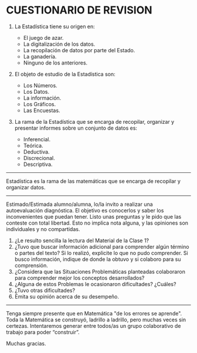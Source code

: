 # CUESTIONARIO DE REVISION 
 
1. La Estadística tiene su origen en: 
 	- El juego de azar. 
	- La digitalización de los datos. 
	- La recopilación de datos por parte del Estado. 
	- La ganadería. 
	- Ninguno de los anteriores. 
 
2. El objeto de estudio de la Estadística son: 
	- Los Números. 
	- Los Datos. 
	- La información. 
	- Los Gráficos. 
	- Las Encuestas. 
 
3. La rama de la Estadística que se encarga de recopilar, organizar y 
presentar informes sobre un conjunto de datos es: 
 	- Inferencial. 
	- Teórica. 
	- Deductiva. 
	- Discrecional. 
	- Descriptiva.  

---

Estadística es la rama de las matemáticas que se encarga de recopilar y organizar datos.

---

Estimado/Estimada alumno/alumna, lo/la invito a realizar una autoevaluación diagnóstica. El objetivo es conocerlos y saber los inconvenientes que puedan tener. Listo unas preguntas y le pido que las conteste con total libertad. Esto no implica nota alguna, y las opiniones son individuales y no compartidas.

1. ¿Le resulto sencilla la lectura del Material de la Clase 1?
2. ¿Tuvo que buscar información adicional para comprender algún término o partes del texto? Si lo realizó, explicite lo que no pudo comprender. Si busco información, indique de donde la obtuvo y si colaboro para su comprensión.
3. ¿Considera que las Situaciones Problemáticas planteadas colaboraron para comprender mejor los conceptos desarrollados?
4. ¿Alguna de estos Problemas le ocasionaron dificultades? ¿Cuáles?
5. ¿Tuvo otras dificultades?
6. Emita su opinión acerca de su desempeño.

---

Tenga siempre presente que en Matemática "de los errores se aprende". Toda la Matemática se construyó, ladrillo a ladrillo, pero muchas veces sin certezas.
Intentaremos generar entre todos/as un grupo colaborativo de trabajo para poder “construir”.

Muchas gracias.